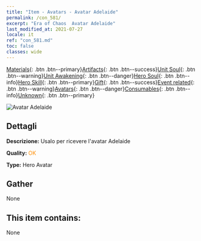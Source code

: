 ```yaml
---
title: "Item - Avatars - Avatar Adelaide"
permalink: /con_581/
excerpt: "Era of Chaos  Avatar Adelaide"
last_modified_at: 2021-07-27
locale: it
ref: "con_581.md"
toc: false
classes: wide
---
```

 [Materials](/ItemsIT/){: .btn .btn--primary}[Artifacts](/ItemsIT/Artifacts/){: .btn .btn--success}[Unit Soul](/ItemsIT/UnitSoul/){: .btn .btn--warning}[Unit Awakening](/ItemsIT/UnitAwakening/){: .btn .btn--danger}[Hero Soul](/ItemsIT/HeroSoul/){: .btn .btn--info}[Hero Skill](/ItemsIT/HeroSkill/){: .btn .btn--primary}[Gift](/ItemsIT/Gift/){: .btn .btn--success}[Event related](/ItemsIT/Events/){: .btn .btn--warning}[Avatars](/ItemsIT/Avatars/){: .btn .btn--danger}[Consumables](/ItemsIT/Consumables/){: .btn .btn--info}[Unknown](/ItemsIT/Unknown/){: .btn .btn--primary}

 ![Avatar Adelaide](/images/h/h_Adelaide1.jpg)

## Dettagli
 **Descrizione:** Usalo per ricevere l'avatar Adelaide

 **Quality:** <span style="color: #FF8C00">OK</span>

 **Type:** Hero Avatar

## Gather

  None

## This item contains:

  None

